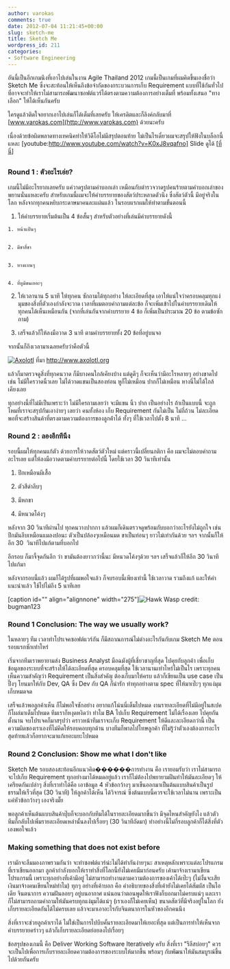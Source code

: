 ```yaml
---
author: varokas
comments: true
date: 2012-07-04 11:21:45+00:00
slug: sketch-me
title: Sketch Me
wordpress_id: 211
categories:
- Software Engineering
---
```


อันนึ้เป็นอีกเกมนึงที่เอาไปเล่นในงาน Agile Thailand 2012 เกมนี้เป็นเกมที่ผมคิดขึ้นเองชื่อว่า Sketch Me ซึ่งจะสะท้อนให้เห็นถึงข้อจำกัดของกระบวนการเก็บ Requirement แบบที่ใช้กันทั่วไป ที่อาจจะทำให้เราไม่สามารถพัฒนาซอฟต์แวร์ได้ตรงตามความต้องการอย่างเต็มที่ พร้อมทั้งเสนอ "ทางเลือก" ให้ได้เห็นกันครับ

ใครดูแล้วติดใจอยากเอาไปเล่นก็ได้เต็มที่เลยครับ ให้เครดิตและก็ลิงค์กลับมาที่ [www.varokas.com](http://www.varokas.com) ด้วยนะครับ

เนื่องด้วยข้อผิดพลาดทางเทคนิคทำให้วิดีโอไม่มีสรุปตอนท้าย ไม่เป็นไรเดี๋ยวผมจะสรุปให้ฟังในบล็อกนี้แหละ
[youtube:http://www.youtube.com/watch?v=K0xJ8vqafno]
Slide ดูได้ [[ที่นี่](https://docs.google.com/a/panusuwan.com/presentation/d/1uxs3P7XvkmZb1f7SQxTZ4U3lg2ItB-9_aZjVS3kVYTM)]


## <!--more-->




### Round 1 : ตัวอะไรเอ่ย?


เกมนี้ไม่มีอะไรยากเลยครับ แค่วาดรูปตามคำบอกเล่า เหมือนกับตำรวจวาดรูปคนร้ายตามคำบอกเล่าของพยานนั่นแหละครับ สำหรับเกมนี้ผมจะให้คำบรรยายของสัตว์ประหลาดตัวนึง ซึ่งสัตว์ตัวนี้ มีอยู่จริงในโลก หลังจากทุกคนหยิบกระดาษมาคนละแผ่นแล้ว ในรอบแรกผมให้ทำตามขั้นตอนนี้




  1. ให้คำบรรยายเริ่มต้นเป็น 4 ข้อสั้นๆ สำหรับตัวอย่างที่เล่นมีคำบรรยายดังนี้


    1. หน้าแป้นๆ


    2. มีขาสี่ขา


    3. หางแบนๆ


    4. ที่หูมีขนเยอะๆ





  2. ให้เวลานาน 5 นาที ให้ทุกคน ซักถามได้ทุกอย่าง ให้ละเอียดที่สุด เอาให้แน่ใจว่าครอบคลุมทุกแง่มุมของสิ่งที่ตัวเองกำลังจะวาด เวลาที่ผมตอบคำถามแต่ละข้อ ก็จะเพิ่มเข้าไปในคำบรรยายเดิมให้ทุกคนได้เห็นเหมือนกัน (จากที่เล่นกันจากคำบรรยาย 4 ข้อ ก็เพิ่มเป็นประมาณ 20 ข้อ ตามข้อซักถาม)


  3. เสร็จแล้วก็ให้ลงมือวาด 3 นาที ตามคำบรรยายทั้ง 20 ข้อที่อยู่บนจอ


จากนั้นก็ถึงเวลามาเฉลยครับว่าคือตัวนี้

[![Axolotl](http://www.axolotl.org/images/animals/axolotl.jpg)](http://www.axolotl.org) ที่มา http://www.axolotl.org

แล้วก็มาตรวจดูสิ่งที่ทุกคนวาด ก็มีบางคนใกล้เคียงบ้าง แต่ดูดีๆ ก็จะเห็นว่ามีอะไรหลายๆ อย่างขาดไป เช่น ไม่มีใครวาดนิ้วเลย ไม่ได้วาดแขนเป็นสองท่อน หูก็ไม่เหมือน ปากก็ไม่เหมือน หางนี่ไม่ได้ใกล้เคียงเลย

ทุกอย่างนี้ที่ไม่มีเป็นเพราะว่า ไม่มีใครถามเลยว่า จะมีแขน นิ้ว ปาก เป็นอย่างไร ถ้าเป็นแบบนี้ จะถูกไหมที่เราจะสรุปกันเอาง่ายๆ เลยว่า คนทั้งห้อง เก็บ Requirement กันไม่เป็น ไม่ถี่ถ้วน ไม่ละเอียดพอที่จะสร้างสินค้าที่ตรงตามความต้องการของลูกค้่าได้ ทั้งๆ ที่ใช้เวลาไปตั้ง 8 นาที ...


### Round 2 : ลองอีกทีนึง


รอบนี้ผมให้ทุกคนแก้ตัว ด้วยการให้วาดสัตว์ตัวใหม่ แต่คราวนี้เปลี่ยนกติกา คือ ผมจะไม่ตอบคำถามอะไรเลย แต่ให้ลงมือวาดตามคำบรรยายต่อไปนี้ โดยใช้เวลา 30 วินาทีเท่านั้น




  1. ปีกเหมือนผีเสื้อ


  2. ตัวสีดำลีบๆ


  3. มีหกขา


  4. มีหนวดโค้งๆ


หลังจาก 30 วินาทีผ่านไป ทุกคนวางปากกา แล้วผมก็เดินตรวจดูพร้อมกับบอกว่าอะไรยังไม่ถูกใจ เช่น ปีกมันลีบเหมือนแมลงปอนะ ตัวเป็นปล้องๆเหมือนมด ขาเป็นท่อนๆ ยาวไม่เท่ากันด้วย ฯลฯ จากนั้นก็ให้อีก 30  วินาทีไปแก้ตามที่บอกไป

อีกรอบ ก็มาจี้จุดกันอีก ว่า ขามันต้องยาวกว่านี้นะ มีหนวดโค้งๆด้วย ฯลฯ เสร็จแล้วก็ให้อีก 30 วินาที ไปแก้มา

หลังจากรอบนี้แล้ว ผมก็ได้รูปที่ผมพอใจแล้ว ก็จบรอบนี้เพียงเท่านี้ ใช้เวลาวาด รวมถึงแก้ และให้คำแนะนำแล้ว ใช้ไปไม่ถึง 5 นาทีเลย

[caption id="" align="alignnone" width="275"]![Hawk Wasp](http://cdn.ghosttheory.com/wp-content/uploads/2008/12/tarantulahawk.jpg) credit: bugman123


### Round 1 Conclusion: The way we usually work?


ในหลายๆ ทีม เวลาทำโปรเจคซอฟต์แวร์กัน ก็มีสถาณการณ์ไม่ต่างอะไรกันกับเกม Sketch Me ตอนรอบแรกซักเท่าไหร่

เริ่มจากทีมเราพยายามส่ง Business Analyst มือฉมังผู้ที่เชี่ยวชาญที่สุด ไปคุยกับลูกค้า เพื่อเก็บข้อมูลของระบบที่จะสร้างให้ได้ละเอียดที่สุด ครอบคลุมที่สุด ใช้เวลานานเท่าไหร่ไม่เป็นไร เพราะทุกคนเห็นความสำคัญว่า Requirement เป็นสิ่งสำคัญ ต้องเก็บมาให้ครบ แล้วก็เขียนเป็น use case เป็นปึ๊งๆ โยนมาให้กับ Dev, QA ซึ่ง Dev กับ QA ก็น่ารัก ทำทุกอย่างตาม spec ที่ให้มาเป๊ะๆ ทุกแง่มุมเก็บหมดจด

เสร็จแล้วพอลูกค้าเห็น ก็ไม่พอใจซักอย่าง อยากแก้โน่นนี่เต็มไปหมด งานรายละเอียดที่ไม่มีอยู่ในสเปคก็โผล่มาเต็มไปหมด ทีมเราก็หงุดหงิดว่า ทำไม BA ไปเก็บ Requirement ไม่ได้เรื่องเลย ไปคุยกันตั้งนาน จบโปรเจคก็มาสรุปว่า คราวหน้าทีมเราจะเก็บ Requirement ให้ดีและละเอียดกว่านี้ เป็นความผิดของเราเองที่ไม่คิดให้รอบคอบทุกด้าน บางทีมก็พาลไปโทษลูกค้า ที่ไม่รู้ว่าตัวเองต้องการอะไร สุดท้ายแล้วก็อยากจะมาแก้เยอะแยะไปหมด


### Round 2 Conclusion: Show me what I don't like


Sketch Me รอบสองสะท้อนอีกแนวคิด������การทำงาน คือ เรายอมรับว่า เราไม่สามารถจะไปเก็บ Requirement ทุกอย่างมาได้หมดอยู่แล้ว เราก็ไม่ต้องไปพยายามฝีนทำให้มันละเอียดๆ ให้เครียดกันเปล่าๆ สิ่งที่เราทำได้คือ เอาข้อมูล 4 หัวข้อกว้างๆ มาเข็นออกมาเป็นต้นแบบสินค้าเป็นรูปธรรมให้เร็วที่สุด (30 วินาที) ให้ลูกค้าได้เห็น ได้วิจารณ์ ซึ่งต้นแบบนี้ควรจะใช้เวลาไม่นาน เพราะเป็นแค่หัวข้อกว้างๆ เองจริงมั๊ย

พอลูกค้าเห็นต้นแบบสินค้าปุ๊บก็จะบอกกับทีมได้ในรายละเอียดมากขึ้นว่า มีจุดไหนสำคัญยังไง แล้วตัวทีมก็กลับไปเพิ่มรายละเอียดเหล่านั้นลงไปเรื่อยๆ (30 วินาทีถัดมา) ทำอย่างนี้ไม่กี่รอบลูกค้าก็ได้สิ่งที่ตัวเองพอใจแล้ว


### Making something that does not exist before


เรามักจะลืมมองภาพรวมกันว่า จะทำซอฟต์แวร์น่ะไม่ได้ทำกันง่ายๆนะ สาเหตุหลักเพราะแต่ละโปรแกรมที่เราเขียนออกมา ลูกค้ากำลังบอกให้เราทำสิ่งที่โลกนี้ยังไม่เคยมีมาก่อนครับ เค้ามาจ้างเรามาเขียนโปรแกรมนี้ เพราะทุกอย่างที่เค้ามีอยู่ ไม่สามารถทำงานตามความต้องการของเค้าได้เป๊ะๆ (ไม่งั้นจะเสียเงินมาจ้างคนเขียนใหม่ทำไม) ทุกๆ อย่างที่เค้าบอก คือ คำอธิบายของสิ่งที่เค้ายังไม่เคยได้สัมผัส เป็นไอเดีย จินตนาการ ความฝันลอยๆ อยู่บนอากาศ แน่นอนว่าตอนพูดให้เราฟังก็บอกมาไม่ครบแน่ๆ และเราก็ไม่สามารถถามคำถามให้มันครบทุกแง่มุมได้แน่ๆ (เราเองก็ไม่เคยเห็น) ขนาดสัตว์ที่มีจริงอยู่ในโลก ยังเก็บรายละเอียดกันได้ไม่ครบเลย แล้วจะมาเอาอะไรกับจินตนาการในหัวของอีกคนนึง

สิ่งที่เราจะช่วยลูกค้าเราได้ ไม่ใช่เป็นการไปบีบคั้นรายละเอียดมาให้เยอะที่สุด แต่เป็นการทำให้เห็นจากคำบรรยายคร่าวๆ แล้วก็เก็บรายละเอียดย่อยลงไปเรื่อยๆ

ข้อสรุปของเกมนี้ คือ Deliver Working Software Iteratively ครับ สิ่งที่เรา "รีลีสบ่อยๆ" ควรจะเป็นไปเพื่อการเก็บรายละเอียดความต้องการของระบบให้มากขึ้น พร้อมๆ กับพัฒนาให้มันสมบูรณ์ขึ้นไปด้วยกันครับ
